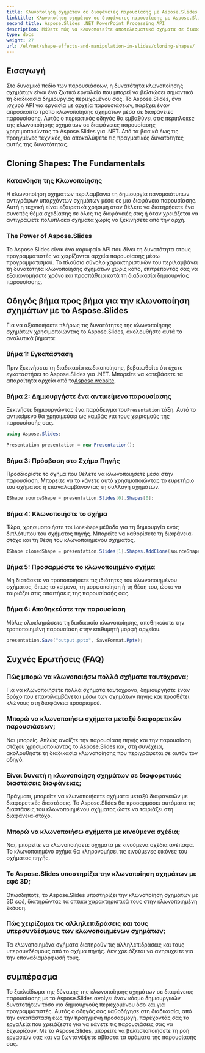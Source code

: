 ```yaml
---
title: Κλωνοποίηση σχημάτων σε διαφάνειες παρουσίασης με Aspose.Slides
linktitle: Κλωνοποίηση σχημάτων σε διαφάνειες παρουσίασης με Aspose.Slides
second_title: Aspose.Slides .NET PowerPoint Processing API
description: Μάθετε πώς να κλωνοποιείτε αποτελεσματικά σχήματα σε διαφάνειες παρουσίασης χρησιμοποιώντας το Aspose.Slides API. Δημιουργήστε δυναμικές παρουσιάσεις με ευκολία. Εξερευνήστε τον οδηγό βήμα προς βήμα, τις συχνές ερωτήσεις και πολλά άλλα.
type: docs
weight: 27
url: /el/net/shape-effects-and-manipulation-in-slides/cloning-shapes/
---
```


## Εισαγωγή

Στο δυναμικό πεδίο των παρουσιάσεων, η δυνατότητα κλωνοποίησης σχημάτων είναι ένα ζωτικό εργαλείο που μπορεί να βελτιώσει σημαντικά τη διαδικασία δημιουργίας περιεχομένου σας. Το Aspose.Slides, ένα ισχυρό API για εργασία με αρχεία παρουσιάσεων, παρέχει έναν απρόσκοπτο τρόπο κλωνοποίησης σχημάτων μέσα σε διαφάνειες παρουσίασης. Αυτός ο περιεκτικός οδηγός θα εμβαθύνει στις περιπλοκές της κλωνοποίησης σχημάτων σε διαφάνειες παρουσίασης χρησιμοποιώντας το Aspose.Slides για .NET. Από τα βασικά έως τις προηγμένες τεχνικές, θα αποκαλύψετε τις πραγματικές δυνατότητες αυτής της δυνατότητας.

## Cloning Shapes: The Fundamentals

### Κατανόηση της Κλωνοποίησης

Η κλωνοποίηση σχημάτων περιλαμβάνει τη δημιουργία πανομοιότυπων αντιγράφων υπαρχόντων σχημάτων μέσα σε μια διαφάνεια παρουσίασης. Αυτή η τεχνική είναι εξαιρετικά χρήσιμη όταν θέλετε να διατηρήσετε ένα συνεπές θέμα σχεδίασης σε όλες τις διαφάνειές σας ή όταν χρειάζεται να αντιγράψετε πολύπλοκα σχήματα χωρίς να ξεκινήσετε από την αρχή.

### The Power of Aspose.Slides

Το Aspose.Slides είναι ένα κορυφαίο API που δίνει τη δυνατότητα στους προγραμματιστές να χειρίζονται αρχεία παρουσίασης μέσω προγραμματισμού. Το πλούσιο σύνολο χαρακτηριστικών του περιλαμβάνει τη δυνατότητα κλωνοποίησης σχημάτων χωρίς κόπο, επιτρέποντάς σας να εξοικονομήσετε χρόνο και προσπάθεια κατά τη διαδικασία δημιουργίας παρουσίασης.

## Οδηγός βήμα προς βήμα για την κλωνοποίηση σχημάτων με το Aspose.Slides

Για να αξιοποιήσετε πλήρως τις δυνατότητες της κλωνοποίησης σχημάτων χρησιμοποιώντας το Aspose.Slides, ακολουθήστε αυτά τα αναλυτικά βήματα:

### Βήμα 1: Εγκατάσταση

 Πριν ξεκινήσετε τη διαδικασία κωδικοποίησης, βεβαιωθείτε ότι έχετε εγκαταστήσει το Aspose.Slides για .NET. Μπορείτε να κατεβάσετε τα απαραίτητα αρχεία από το[Aspose website](https://releases.aspose.com/slides/net/).

### Βήμα 2: Δημιουργήστε ένα αντικείμενο παρουσίασης

 Ξεκινήστε δημιουργώντας ένα παράδειγμα του`Presentation` τάξη. Αυτό το αντικείμενο θα χρησιμεύσει ως καμβάς για τους χειρισμούς της παρουσίασής σας.

```csharp
using Aspose.Slides;

Presentation presentation = new Presentation();
```

### Βήμα 3: Πρόσβαση στο Σχήμα Πηγής

Προσδιορίστε το σχήμα που θέλετε να κλωνοποιήσετε μέσα στην παρουσίαση. Μπορείτε να το κάνετε αυτό χρησιμοποιώντας το ευρετήριο του σχήματος ή επαναλαμβάνοντας τη συλλογή σχημάτων.

```csharp
IShape sourceShape = presentation.Slides[0].Shapes[0];
```

### Βήμα 4: Κλωνοποιήστε το σχήμα

 Τώρα, χρησιμοποιήστε το`CloneShape` μέθοδο για τη δημιουργία ενός διπλότυπου του σχήματος πηγής. Μπορείτε να καθορίσετε τη διαφάνεια-στόχο και τη θέση του κλωνοποιημένου σχήματος.

```csharp
IShape clonedShape = presentation.Slides[1].Shapes.AddClone(sourceShape, x, y, width, height);
```

### Βήμα 5: Προσαρμόστε το κλωνοποιημένο σχήμα

Μη διστάσετε να τροποποιήσετε τις ιδιότητες του κλωνοποιημένου σχήματος, όπως το κείμενο, τη μορφοποίηση ή τη θέση του, ώστε να ταιριάζει στις απαιτήσεις της παρουσίασής σας.

### Βήμα 6: Αποθηκεύστε την παρουσίαση

Μόλις ολοκληρώσετε τη διαδικασία κλωνοποίησης, αποθηκεύστε την τροποποιημένη παρουσίαση στην επιθυμητή μορφή αρχείου.

```csharp
presentation.Save("output.pptx", SaveFormat.Pptx);
```

## Συχνές Ερωτήσεις (FAQ)

### Πώς μπορώ να κλωνοποιήσω πολλά σχήματα ταυτόχρονα;

Για να κλωνοποιήσετε πολλά σχήματα ταυτόχρονα, δημιουργήστε έναν βρόχο που επαναλαμβάνεται μέσω των σχημάτων πηγής και προσθέτει κλώνους στη διαφάνεια προορισμού.

### Μπορώ να κλωνοποιήσω σχήματα μεταξύ διαφορετικών παρουσιάσεων;

Ναι μπορείς. Απλώς ανοίξτε την παρουσίαση πηγής και την παρουσίαση στόχου χρησιμοποιώντας το Aspose.Slides και, στη συνέχεια, ακολουθήστε τη διαδικασία κλωνοποίησης που περιγράφεται σε αυτόν τον οδηγό.

### Είναι δυνατή η κλωνοποίηση σχημάτων σε διαφορετικές διαστάσεις διαφάνειας;

Πράγματι, μπορείτε να κλωνοποιήσετε σχήματα μεταξύ διαφανειών με διαφορετικές διαστάσεις. Το Aspose.Slides θα προσαρμόσει αυτόματα τις διαστάσεις του κλωνοποιημένου σχήματος ώστε να ταιριάζει στη διαφάνεια-στόχο.

### Μπορώ να κλωνοποιήσω σχήματα με κινούμενα σχέδια;

Ναι, μπορείτε να κλωνοποιήσετε σχήματα με κινούμενα σχέδια ανέπαφα. Το κλωνοποιημένο σχήμα θα κληρονομήσει τις κινούμενες εικόνες του σχήματος πηγής.

### Το Aspose.Slides υποστηρίζει την κλωνοποίηση σχημάτων με εφέ 3D;

Οπωσδήποτε, το Aspose.Slides υποστηρίζει την κλωνοποίηση σχημάτων με 3D εφέ, διατηρώντας τα οπτικά χαρακτηριστικά τους στην κλωνοποιημένη έκδοση.

### Πώς χειρίζομαι τις αλληλεπιδράσεις και τους υπερσυνδέσμους των κλωνοποιημένων σχημάτων;

Τα κλωνοποιημένα σχήματα διατηρούν τις αλληλεπιδράσεις και τους υπερσυνδέσμους από το σχήμα πηγής. Δεν χρειάζεται να ανησυχείτε για την επαναδιαμόρφωσή τους.

## συμπέρασμα

Το ξεκλείδωμα της δύναμης της κλωνοποίησης σχημάτων σε διαφάνειες παρουσίασης με το Aspose.Slides ανοίγει έναν κόσμο δημιουργικών δυνατοτήτων τόσο για δημιουργούς περιεχομένου όσο και για προγραμματιστές. Αυτός ο οδηγός σας καθοδήγησε στη διαδικασία, από την εγκατάσταση έως την προηγμένη προσαρμογή, παρέχοντάς σας τα εργαλεία που χρειάζεστε για να κάνετε τις παρουσιάσεις σας να ξεχωρίζουν. Με το Aspose.Slides, μπορείτε να βελτιστοποιήσετε τη ροή εργασιών σας και να ζωντανέψετε αβίαστα τα οράματα της παρουσίασής σας.